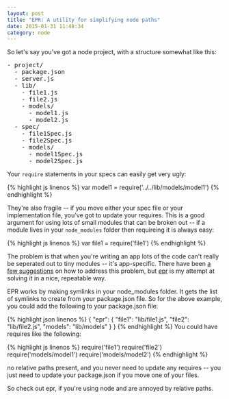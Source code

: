 ```yaml
---
layout: post
title: "EPR: A utility for simplifying node paths"
date: 2015-01-31 11:48:34
category: node
---
```


So let's say you've got a node project, with a structure somewhat like this:

<pre>
- project/
  - package.json
  - server.js
  - lib/
    - file1.js
    - file2.js
    - models/
      - model1.js
      - model2.js
  - spec/
    - file1Spec.js
    - file2Spec.js
    - models/
      - model1Spec.js
      - model2Spec.js
</pre>

Your `require` statements in your specs can easily get very ugly:

{% highlight js linenos %}
var model1 = require('../../lib/models/model1')
{% endhighlight %}

They're also fragile -- if you move either your spec file or your implementation file,
you've got to update your requires. This is a good argument for using lots of small modules
that can be broken out -- if a module lives in your `node_modules` folder then requireing it
is always easy:

{% highlight js linenos %}
var file1 = require('file1')
{% endhighlight %}

The problem is that when you're writing an app lots of the code can't really
be seperated out  to tiny modules -- it's app-specific.  There have been [a
few suggestions](https://github.com/substack/browserify-handbook#avoiding-)
on how to address this problem, but [epr](https://www.npmjs.com/package/epr)
is my attempt at  solving it in a nice, repeatable way.

EPR works by making symlinks in your node_modules folder. It gets the list of symlinks to create
from your package.json file. So for the above example, you could add the following to your package.json
file:

{% highlight json linenos %}
{
  "epr": {
    "file1": "lib/file1.js",
    "file2": "lib/file2.js",
    "models": "lib/models"
  }
}
{% endhighlight %}
You could have requires like the following:

{% highlight js linenos %}
require('file1')
require('file2')
require('models/model1')
require('models/model2')
{% endhighlight %}

no relative paths present, and you never need to update any requires -- you just need
to update your package.json if you move one of your files.

So check out epr, if you're using node and are annoyed by relative paths.


